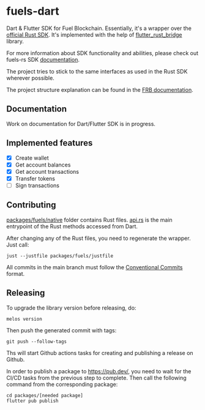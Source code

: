 # fuels-dart
Dart & Flutter SDK for Fuel Blockchain. Essentially, it's a wrapper over the [official Rust SDK](https://github.com/FuelLabs/fuels-rs). It's implemented with the help of [flutter_rust_bridge](https://github.com/fzyzcjy/flutter_rust_bridge) library.

For more information about SDK functionality and abilities, please check out fuels-rs SDK [documentation](https://fuellabs.github.io/fuels-rs/v0.34.0/index.html).

The project tries to stick to the same interfaces as used in the Rust SDK wherever possible.

The project structure explanation can be found in the [FRB documentation](https://cjycode.com/flutter_rust_bridge/library.html).

## Documentation

Work on documentation for Dart/Flutter SDK is in progress.

## Implemented features

- [x] Create wallet
- [x] Get account balances
- [x] Get account transactions
- [x] Transfer tokens
- [ ] Sign transactions

## Contributing

[packages/fuels/native](https://github.com/Fuelet/fuels-dart/tree/main/packages/fuels/native) folder contains Rust files. [api.rs](https://github.com/Fuelet/fuels-dart/blob/main/packages/fuels/native/src/api.rs) is the main entrypoint of the Rust methods accessed from Dart.

After changing any of the Rust files, you need to regenerate the wrapper. Just call:

```shell
just --justfile packages/fuels/justfile
```

All commits in the main branch must follow the [Conventional Commits](https://cheatography.com/albelop/cheat-sheets/conventional-commits/) format.

## Releasing

To upgrade the library version before releasing, do:

```shell
melos version
```

Then push the generated commit with tags:

```shell
git push --follow-tags
```
Ths will start Github actions tasks for creating and publishing a release on Github.

In order to publish a package to https://pub.dev/, you need to wait for the CI/CD tasks from the previous step to complete. 
Then call the following command from the corresponding package:

```shell
cd packages/[needed package]
flutter pub publish
```
